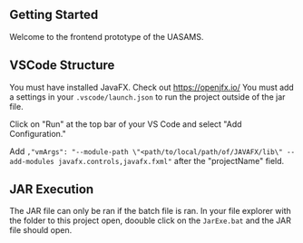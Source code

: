## Getting Started

Welcome to the frontend prototype of the UASAMS.

## VSCode Structure

You must have installed JavaFX. Check out https://openjfx.io/
You must add a settings in your `.vscode/launch.json` to run the project outside of the jar file.

Click on "Run" at the top bar of your VS Code and select "Add Configuration."

Add `,"vmArgs": "--module-path \"<path/to/local/path/of/JAVAFX/lib\" --add-modules javafx.controls,javafx.fxml"` after the "projectName" field.

## JAR Execution

The JAR file can only be ran if the batch file is ran. In your file explorer with the folder to this project open, doouble click on the `JarExe.bat` and the JAR file should open.
